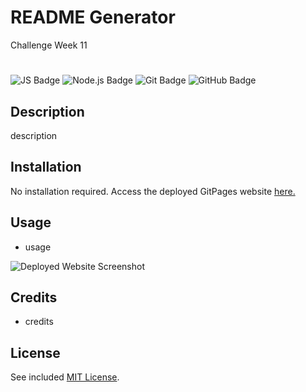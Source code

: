 # README Generator
Challenge Week 11

# <README Generator>

![JS Badge](https://img.shields.io/badge/JavaScript-white?logo=javascript&logoColor=%23F7DF1E)
![Node.js Badge](https://img.shields.io/badge/Node.js-white?logo=nodedotjs&logoColor=%#339933)
![Git Badge](https://img.shields.io/badge/Git-white?logo=git&logoColor=%23F05032)
![GitHub Badge](https://img.shields.io/badge/GitHub-white?logo=github&logoColor=%23181717)
<!-- ![HTML Badge](https://img.shields.io/badge/HTML-white?logo=html5&logoColor=%23E34F26") -->
<!-- ![CSS Badge](https://img.shields.io/badge/CSS-white?logo=CSS3&logoColor=%231572B6) -->
<!-- ![Bootstrap Badge](https://img.shields.io/badge/Bootstrap-white?logo=bootstrap&logoColor=%237952B3)
![jQuery Badge](https://img.shields.io/badge/jQuery-white?logo=jquery&logoColor=%230769AD) -->
## Description

description


## Installation

No installation required. Access the deployed GitPages website [here.](https://jg2002-j.github.io/readme-generator/)

## Usage

- usage

![Deployed Website Screenshot](./assets/deployed.png)

## Credits

- credits

## License

See included [MIT License](https://github.com/jg2002-j/readme-generator/blob/main/LICENSE).


